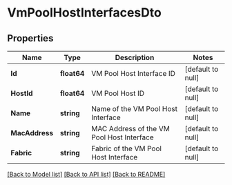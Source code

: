 # VmPoolHostInterfacesDto

## Properties
Name | Type | Description | Notes
------------ | ------------- | ------------- | -------------
**Id** | **float64** | VM Pool Host Interface ID | [default to null]
**HostId** | **float64** | VM Pool Host ID | [default to null]
**Name** | **string** | Name of the VM Pool Host Interface | [default to null]
**MacAddress** | **string** | MAC Address of the VM Pool Host Interface | [default to null]
**Fabric** | **string** | Fabric of the VM Pool Host Interface | [default to null]

[[Back to Model list]](../README.md#documentation-for-models) [[Back to API list]](../README.md#documentation-for-api-endpoints) [[Back to README]](../README.md)

